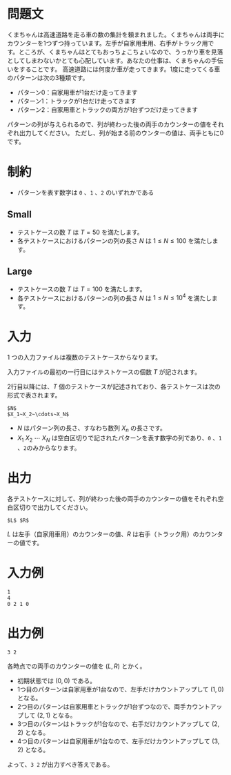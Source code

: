 # 問題文


くまちゃんは高速道路を走る車の数の集計を頼まれました。くまちゃんは両手にカウンターを1つずつ持っています。左手が自家用車用、右手がトラック用です。ところが、くまちゃんはとてもおっちょこちょいなので、うっかり車を見落としてしまわないかとても心配しています。あなたの仕事は、くまちゃんの手伝いをすることです。
高速道路には何度か車が走ってきます。1度に走ってくる車のパターンは次の3種類です。


- パターン0：自家用車が1台だけ走ってきます
- パターン1：トラックが1台だけ走ってきます
- パターン2：自家用車とトラックの両方が1台ずつだけ走ってきます


パターンの列が与えられるので、列が終わった後の両手のカウンターの値をそれぞれ出力してください。
ただし、列が始まる前のウンターの値は、両手ともに0です。

# 制約


- パターンを表す数字は `0` 、`1` 、`2` のいずれかである

## Small
- テストケースの数 $T$ は $T = 50$ を満たします。
- 各テストケースにおけるパターンの列の長さ $N$ は $1 \leq N \leq 100$ を満たします。

## Large
- テストケースの数 $T$ は $T = 100$ を満たします。
- 各テストケースにおけるパターンの列の長さ $N$ は $1 \leq N \leq 10^4$ を満たします。


# 入力

1 つの入力ファイルは複数のテストケースからなります。

入力ファイルの最初の一行目にはテストケースの個数 $T$ が記されます。

2行目以降には、$T$ 個のテストケースが記述されており、各テストケースは次の形式で表されます。

```
$N$
$X_1~X_2~\cdots~X_N$
```

- $N$ はパターン列の長さ、すなわち数列 $X_n$ の長さです。
- $X_1~X_2~\cdots~X_N$ は空白区切りで記されたパターンを表す数字の列であり、`0` 、`1` 、`2`のみからなります。



# 出力

各テストケースに対して、列が終わった後の両手のカウンターの値をそれぞれ空白区切りで出力してください。


```
$L$ $R$

```

$L$ は左手（自家用車用）のカウンターの値、$R$ は右手（トラック用）のカウンターの値です。


# 入力例


```
1
4
0 2 1 0
```

# 出力例


```
3 2
```

各時点での両手のカウンターの値を $(L, R)$ とかく。

- 初期状態では $(0, 0)$ である。
- 1つ目のパターンは自家用車が1台なので、左手だけカウントアップして $(1, 0)$ となる。
- 2つ目のパターンは自家用車とトラックが1台ずつなので、両手カウントアップして $(2, 1)$ となる。
- 3つ目のパターンはトラックが1台なので、右手だけカウントアップして $(2, 2)$ となる。
- 4つ目のパターンは自家用車が1台なので、左手だけカウントアップして $(3, 2)$ となる。

よって、`3 2`  が出力すべき答えである。
